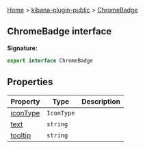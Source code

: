 [Home](./index) &gt; [kibana-plugin-public](./kibana-plugin-public.md) &gt; [ChromeBadge](./kibana-plugin-public.chromebadge.md)

## ChromeBadge interface


<b>Signature:</b>

```typescript
export interface ChromeBadge 
```

## Properties

|  Property | Type | Description |
|  --- | --- | --- |
|  [iconType](./kibana-plugin-public.chromebadge.icontype.md) | <code>IconType</code> |  |
|  [text](./kibana-plugin-public.chromebadge.text.md) | <code>string</code> |  |
|  [tooltip](./kibana-plugin-public.chromebadge.tooltip.md) | <code>string</code> |  |

